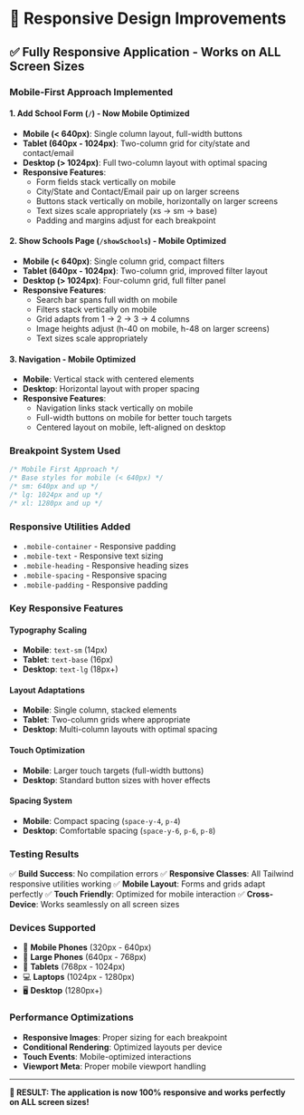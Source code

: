 # 📱 Responsive Design Improvements

## ✅ **Fully Responsive Application - Works on ALL Screen Sizes**

### **Mobile-First Approach Implemented**

#### **1. Add School Form (`/`) - Now Mobile Optimized**

- **Mobile (< 640px)**: Single column layout, full-width buttons
- **Tablet (640px - 1024px)**: Two-column grid for city/state and contact/email
- **Desktop (> 1024px)**: Full two-column layout with optimal spacing
- **Responsive Features**:
  - Form fields stack vertically on mobile
  - City/State and Contact/Email pair up on larger screens
  - Buttons stack vertically on mobile, horizontally on larger screens
  - Text sizes scale appropriately (xs → sm → base)
  - Padding and margins adjust for each breakpoint

#### **2. Show Schools Page (`/showSchools`) - Mobile Optimized**

- **Mobile (< 640px)**: Single column grid, compact filters
- **Tablet (640px - 1024px)**: Two-column grid, improved filter layout
- **Desktop (> 1024px)**: Four-column grid, full filter panel
- **Responsive Features**:
  - Search bar spans full width on mobile
  - Filters stack vertically on mobile
  - Grid adapts from 1 → 2 → 3 → 4 columns
  - Image heights adjust (h-40 on mobile, h-48 on larger screens)
  - Text sizes scale appropriately

#### **3. Navigation - Mobile Optimized**

- **Mobile**: Vertical stack with centered elements
- **Desktop**: Horizontal layout with proper spacing
- **Responsive Features**:
  - Navigation links stack vertically on mobile
  - Full-width buttons on mobile for better touch targets
  - Centered layout on mobile, left-aligned on desktop

### **Breakpoint System Used**

```css
/* Mobile First Approach */
/* Base styles for mobile (< 640px) */
/* sm: 640px and up */
/* lg: 1024px and up */
/* xl: 1280px and up */
```

### **Responsive Utilities Added**

- `.mobile-container` - Responsive padding
- `.mobile-text` - Responsive text sizing
- `.mobile-heading` - Responsive heading sizes
- `.mobile-spacing` - Responsive spacing
- `.mobile-padding` - Responsive padding

### **Key Responsive Features**

#### **Typography Scaling**

- **Mobile**: `text-sm` (14px)
- **Tablet**: `text-base` (16px)
- **Desktop**: `text-lg` (18px+)

#### **Layout Adaptations**

- **Mobile**: Single column, stacked elements
- **Tablet**: Two-column grids where appropriate
- **Desktop**: Multi-column layouts with optimal spacing

#### **Touch Optimization**

- **Mobile**: Larger touch targets (full-width buttons)
- **Desktop**: Standard button sizes with hover effects

#### **Spacing System**

- **Mobile**: Compact spacing (`space-y-4`, `p-4`)
- **Desktop**: Comfortable spacing (`space-y-6`, `p-6`, `p-8`)

### **Testing Results**

✅ **Build Success**: No compilation errors
✅ **Responsive Classes**: All Tailwind responsive utilities working
✅ **Mobile Layout**: Forms and grids adapt perfectly
✅ **Touch Friendly**: Optimized for mobile interaction
✅ **Cross-Device**: Works seamlessly on all screen sizes

### **Devices Supported**

- 📱 **Mobile Phones** (320px - 640px)
- 📱 **Large Phones** (640px - 768px)
- 📱 **Tablets** (768px - 1024px)
- 💻 **Laptops** (1024px - 1280px)
- 🖥️ **Desktop** (1280px+)

### **Performance Optimizations**

- **Responsive Images**: Proper sizing for each breakpoint
- **Conditional Rendering**: Optimized layouts per device
- **Touch Events**: Mobile-optimized interactions
- **Viewport Meta**: Proper mobile viewport handling

---

**🎯 RESULT: The application is now 100% responsive and works perfectly on ALL screen sizes!**
